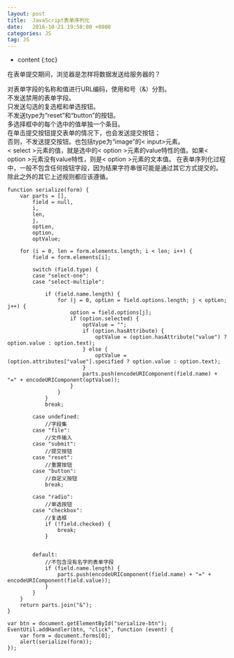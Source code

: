 ```yaml
---
layout: post
title:  JavaScript表单序列化
date:   2016-10-21 19:58:00 +0800
categories: JS
tag: JS
---
```


* content
{:toc}
 
在表单提交期间，浏览器是怎样将数据发送给服务器的？   

对表单字段的名称和值进行URL编码，使用和号（&）分割。  
不发送禁用的表单字段。  
只发送勾选的复选框和单选按钮。  
不发送type为“reset”和“button”的按钮。  
多选择框中的每个选中的值单独一个条目。  
在单击提交按钮提交表单的情况下，也会发送提交按钮；  
否则，不发送提交按钮。也包括type为“image”的< input>元素。  
< select >元素的值，就是选中的< option >元素的value特性的值。如果< option >元素没有value特性，则是< option >元素的文本值。
在表单序列化过程中，一般不包含任何按钮字段，因为结果字符串很可能是通过其它方式提交的。  
除此之外的其它上述规则都应该遵循。

```
function serialize(form) {
    var parts = [],
        field = null,
        i,
        len,
        j,
        optLen,
        option,
        optValue;

    for (i = 0, len = form.elements.length; i < len; i++) {
        field = form.elements[i];

        switch (field.type) {
        case "select-one":
        case "select-multiple":

            if (field.name.length) {
                for (j = 0, optLen = field.options.length; j < optLen; j++) {
                    option = field.options[j];
                    if (option.selected) {
                        optValue = "";
                        if (option.hasAttribute) {
                            optValue = (option.hasAttribute("value") ? option.value : option.text);
                        } else {
                            optValue = (option.attributes["value"].specified ? option.value : option.text);
                        }
                        parts.push(encodeURIComponent(field.name) + "=" + encodeURIComponent(optValue));
                    }
                }
            }
            break;

        case undefined:
            //字段集
        case "file":
            //文件输入
        case "submit":
            //提交按钮
        case "reset":
            //重置按钮
        case "button":
            //自定义按钮
            break;

        case "radio":
            //单选按钮
        case "checkbox":
            //复选框
            if (!field.checked) {
                break;
            }
            

        default:
            //不包含没有名字的表单字段
            if (field.name.length) {
                parts.push(encodeURIComponent(field.name) + "=" + encodeURIComponent(field.value));
            }
        }
    }
    return parts.join("&");
}

var btn = document.getElementById("serialize-btn");
EventUtil.addHandler(btn, "click", function (event) {
    var form = document.forms[0];
    alert(serialize(form));
});
```
